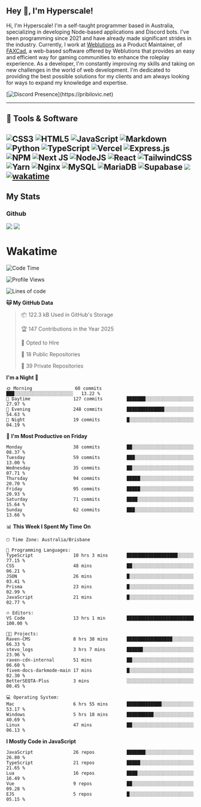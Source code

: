 ## Hey 👋, I'm Hyperscale!

Hi, I'm Hyperscale! I'm a self-taught programmer based in Australia, specializing in developing Node-based applications and Discord bots. I've been programming since 2021 and have already made significant strides in the industry. Currently, I work at [Weblutions](https://weblutions.com) as a Product Maintainer, of [FAXCad](https://weblutions.com/store/faxcad), a web-based software offered by Weblutions that provides an easy and efficient way for gaming communities to enhance the roleplay experience. As a developer, I'm constantly improving my skills and taking on new challenges in the world of web development. I'm dedicated to providing the best possible solutions for my clients and am always looking for ways to expand my knowledge and expertise.

[![Discord Presence](https://lanyard.cnrad.dev/api/906061699562475581?=idleMessage=:Just%Chillin%With%My%Kangaroo!)](https://pribilovic.net)

<p align="center">
<a href="https://github.com/Hyperscale1">
</a>
</p>

---
## 🔧 Tools & Software

![CSS3](https://img.shields.io/badge/css3-%231572B6.svg?style=for-the-badge&logo=css3&logoColor=white) ![HTML5](https://img.shields.io/badge/html5-%23E34F26.svg?style=for-the-badge&logo=html5&logoColor=white) ![JavaScript](https://img.shields.io/badge/javascript-%23323330.svg?style=for-the-badge&logo=javascript&logoColor=%23F7DF1E)  ![Markdown](https://img.shields.io/badge/markdown-%23000000.svg?style=for-the-badge&logo=markdown&logoColor=white) ![Python](https://img.shields.io/badge/python-3670A0?style=for-the-badge&logo=python&logoColor=ffdd54) ![TypeScript](https://img.shields.io/badge/typescript-%23007ACC.svg?style=for-the-badge&logo=typescript&logoColor=white) ![Vercel](https://img.shields.io/badge/vercel-%23000000.svg?style=for-the-badge&logo=vercel&logoColor=white) ![Express.js](https://img.shields.io/badge/express.js-%23404d59.svg?style=for-the-badge&logo=express&logoColor=%2361DAFB) ![NPM](https://img.shields.io/badge/NPM-%23000000.svg?style=for-the-badge&logo=npm&logoColor=white) ![Next JS](https://img.shields.io/badge/Next-black?style=for-the-badge&logo=next.js&logoColor=white) ![NodeJS](https://img.shields.io/badge/node.js-6DA55F?style=for-the-badge&logo=node.js&logoColor=white) ![React](https://img.shields.io/badge/react-%2320232a.svg?style=for-the-badge&logo=react&logoColor=%2361DAFB) ![TailwindCSS](https://img.shields.io/badge/tailwindcss-%2338B2AC.svg?style=for-the-badge&logo=tailwind-css&logoColor=white) ![Yarn](https://img.shields.io/badge/yarn-%232C8EBB.svg?style=for-the-badge&logo=yarn&logoColor=white) ![Nginx](https://img.shields.io/badge/nginx-%23009639.svg?style=for-the-badge&logo=nginx&logoColor=white) ![MySQL](https://img.shields.io/badge/mysql-%2300f.svg?style=for-the-badge&logo=mysql&logoColor=white) ![MariaDB](https://img.shields.io/badge/mariadb-%23316192.svg?style=for-the-badge&logo=mariadb&logoColor=white) ![Supabase](https://img.shields.io/badge/Supabase-3ECF8E?style=for-the-badge&logo=supabase&logoColor=white) ![](https://img.shields.io/badge/Ubuntu-E95420?style=for-the-badge&logo=ubuntu&logoColor=white) [![wakatime](https://wakatime.com/badge/user/6e098b16-30e8-493e-bf77-598fafbb912d.svg?style=for-the-badge)](https://wakatime.com/@6e098b16-30e8-493e-bf77-598fafbb912d) 
---
## My Stats

### Github
![](https://github-readme-stats.vercel.app/api?username=Hyperscale1&theme=blue-green)
![](https://github-readme-stats.vercel.app/api/top-langs/?username=Hyperscale1&theme=blue-green)

# Wakatime
<!--START_SECTION:waka-->
![Code Time](http://img.shields.io/badge/Code%20Time-954%20hrs%2019%20mins-blue)

![Profile Views](http://img.shields.io/badge/Profile%20Views-5-blue)

![Lines of code](https://img.shields.io/badge/From%20Hello%20World%20I%27ve%20Written-2.4%20million%20lines%20of%20code-blue)

**🐱 My GitHub Data** 

> 📦 122.3 kB Used in GitHub's Storage 
 > 
> 🏆 147 Contributions in the Year 2025
 > 
> 💼 Opted to Hire
 > 
> 📜 18 Public Repositories 
 > 
> 🔑 39 Private Repositories 
 > 
**I'm a Night 🦉** 

```text
🌞 Morning                60 commits          ███░░░░░░░░░░░░░░░░░░░░░░   13.22 % 
🌆 Daytime                127 commits         ███████░░░░░░░░░░░░░░░░░░   27.97 % 
🌃 Evening                248 commits         ██████████████░░░░░░░░░░░   54.63 % 
🌙 Night                  19 commits          █░░░░░░░░░░░░░░░░░░░░░░░░   04.19 % 
```
📅 **I'm Most Productive on Friday** 

```text
Monday                   38 commits          ██░░░░░░░░░░░░░░░░░░░░░░░   08.37 % 
Tuesday                  59 commits          ███░░░░░░░░░░░░░░░░░░░░░░   13.00 % 
Wednesday                35 commits          ██░░░░░░░░░░░░░░░░░░░░░░░   07.71 % 
Thursday                 94 commits          █████░░░░░░░░░░░░░░░░░░░░   20.70 % 
Friday                   95 commits          █████░░░░░░░░░░░░░░░░░░░░   20.93 % 
Saturday                 71 commits          ████░░░░░░░░░░░░░░░░░░░░░   15.64 % 
Sunday                   62 commits          ███░░░░░░░░░░░░░░░░░░░░░░   13.66 % 
```


📊 **This Week I Spent My Time On** 

```text
🕑︎ Time Zone: Australia/Brisbane

💬 Programming Languages: 
TypeScript               10 hrs 3 mins       ███████████████████░░░░░░   77.15 % 
CSS                      48 mins             ██░░░░░░░░░░░░░░░░░░░░░░░   06.21 % 
JSON                     26 mins             █░░░░░░░░░░░░░░░░░░░░░░░░   03.41 % 
Prisma                   23 mins             █░░░░░░░░░░░░░░░░░░░░░░░░   02.99 % 
JavaScript               21 mins             █░░░░░░░░░░░░░░░░░░░░░░░░   02.77 % 

🔥 Editors: 
VS Code                  13 hrs 1 min        █████████████████████████   100.00 % 

🐱‍💻 Projects: 
Raven-CMS                8 hrs 38 mins       █████████████████░░░░░░░░   66.33 % 
stevo_logs               3 hrs 7 mins        ██████░░░░░░░░░░░░░░░░░░░   23.96 % 
raven-cdn-internal       51 mins             ██░░░░░░░░░░░░░░░░░░░░░░░   06.60 % 
fivem-docs-darkmode-main 17 mins             █░░░░░░░░░░░░░░░░░░░░░░░░   02.30 % 
BetterSEQTA-Plus         3 mins              ░░░░░░░░░░░░░░░░░░░░░░░░░   00.45 % 

💻 Operating System: 
Mac                      6 hrs 55 mins       █████████████░░░░░░░░░░░░   53.17 % 
Windows                  5 hrs 18 mins       ██████████░░░░░░░░░░░░░░░   40.69 % 
Linux                    47 mins             ██░░░░░░░░░░░░░░░░░░░░░░░   06.13 % 
```

**I Mostly Code in JavaScript** 

```text
JavaScript               26 repos            ███████░░░░░░░░░░░░░░░░░░   26.80 % 
TypeScript               21 repos            █████░░░░░░░░░░░░░░░░░░░░   21.65 % 
Lua                      16 repos            ████░░░░░░░░░░░░░░░░░░░░░   16.49 % 
Vue                      9 repos             ██░░░░░░░░░░░░░░░░░░░░░░░   09.28 % 
EJS                      5 repos             █░░░░░░░░░░░░░░░░░░░░░░░░   05.15 % 
```




<!--END_SECTION:waka-->
